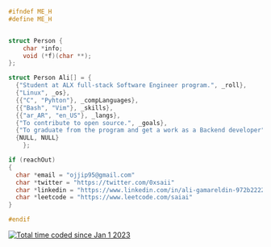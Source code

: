 ```c
#ifndef ME_H
#define ME_H


struct Person {
	char *info;
	void (*f)(char **);
};

struct Person Ali[] = {
  {"Student at ALX full-stack Software Engineer program.", _roll},
  {"Linux", _os},
  {{"C", "Pyhton"}, _compLanguages},
  {{"Bash", "Vim"}, _skills}, 
  {{"ar_AR", "en_US"}, _langs},
  {"To contribute to open source.", _goals},
  {"To graduate from the program and get a work as a Backend developer", _currentFocus},
  {NULL, NULL}
	};

if (reachOut)
{
  char *email = "ojjip95@gmail.com" 
  char *twitter = "https://twitter.com/0xsaii"
  char *linkedin = "https://www.linkedin.com/in/ali-gamareldin-972b22226/"
  char *leetcode = "https://www.leetcode.com/saiai"
}

#endif
```

<a href="https://wakatime.com/@59048c4b-ad96-4248-a7c2-cd3ce70ad0ce"><img src="https://wakatime.com/badge/user/59048c4b-ad96-4248-a7c2-cd3ce70ad0ce.svg" alt="Total time coded since Jan 1 2023" /></a>
